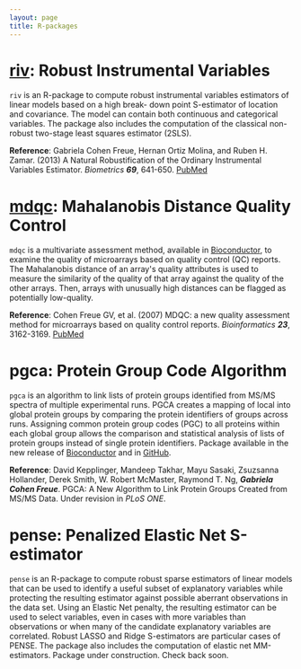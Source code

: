 ```yaml
---
layout: page
title: R-packages
---
```


# [riv](https://cran.r-project.org/web/packages/riv/index.html): Robust Instrumental Variables
`riv` is an R-package to compute robust instrumental variables estimators of linear models based on a high break- down point S-estimator of location and covariance. The model can contain both continuous and categorical variables. The package also includes the computation of the classical non-robust two-stage least squares estimator (2SLS).

**Reference**: Gabriela Cohen Freue, Hernan Ortiz Molina, and Ruben H. Zamar. (2013) A Natural Robustification of the Ordinary Instrumental Variables Estimator. *Biometrics* ***69***, 641-650.
[PubMed](https://www.ncbi.nlm.nih.gov/pubmed/23865476)

# [mdqc](https://www.bioconductor.org/packages/release/bioc/html/mdqc.html): Mahalanobis Distance Quality Control
`mdqc` is a multivariate assessment method, available in [Bioconductor](https://www.bioconductor.org), to examine the quality of microarrays based on quality control (QC) reports. The Mahalanobis distance of an array's quality attributes is used to measure the similarity of the quality of that array against the quality of the other arrays. Then, arrays with unusually high distances can be flagged as potentially low-quality. 

**Reference**: Cohen Freue GV, et al. (2007)  MDQC: a new quality assessment method for microarrays based on quality control reports. *Bioinformatics* ***23***, 3162-3169. [PubMed](https://www.ncbi.nlm.nih.gov/pubmed/17933854) 

# pgca: Protein Group Code Algorithm
`pgca` is an algorithm to link lists of protein groups identified from MS/MS spectra of multiple experimental runs. PGCA creates a mapping of local into global protein groups by comparing the protein identifiers of groups across runs. Assigning common protein group codes (PGC) to all proteins within each global group allows the comparison and statistical analysis of lists of protein groups instead of single protein identifiers. Package available in the new release of [Bioconductor](https://bioconductor.org/packages/pgca/) and in [GitHub](https://github.com/gcohenfr/pgca).

**Reference**: David Kepplinger, Mandeep Takhar, Mayu Sasaki, Zsuzsanna Hollander, Derek Smith, W. Robert McMaster, Raymond T. Ng, ***Gabriela Cohen Freue***. PGCA: A New Algorithm to Link Protein Groups Created from MS/MS Data. Under revision in *PLoS ONE*.

# pense: Penalized Elastic Net S-estimator
`pense` is an R-package to compute robust sparse estimators of linear models that can be used to identify a useful subset of explanatory variables while protecting the resulting estimator against possible aberrant observations in the data set. Using an Elastic Net penalty, the resulting estimator can be used to select variables, even in cases with more variables than observations or when many of the candidate explanatory variables are correlated. Robust LASSO and Ridge S-estimators are particular cases of PENSE. The package also includes the computation of elastic net MM-estimators. Package under construction. Check back soon.
